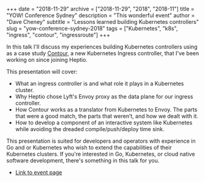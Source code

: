 +++
date = "2018-11-29"
archive = ["2018-11-29", "2018", "2018-11"]
title = "YOW! Conference Sydney"
description = "This wonderful event"
author = "Dave Cheney"
subtitle = "Lessons learned building Kubernetes controllers"
slug = "yow-conference-sydney-2018"
tags = ["Kubernetes", "k8s", "ingress", "contour", "ingressroute"]
+++

In this talk I'll discuss my experiences building Kubernetes controllers using as a case study [Contour](https://heptio.com/products/#heptio-contour), a new Kubernetes Ingress controller, that I've been working on since joining Heptio.

This presentation will cover:

 - What an ingress controller is and what role it plays in a Kubernetes cluster.
 - Why Heptio chose Lyft's Envoy proxy as the data plane for our ingress controller.
 - How Contour works as a translator from Kubernetes to Envoy. The parts that were a good match, the parts that weren’t, and how we dealt with it.
 - How to develop a component of an interactive system like Kubernetes while avoiding the dreaded compile/push/deploy time sink.

This presentation is suited for developers and operators with experience in Go and or Kubernetes who wish to extend the capabilities of their Kubernetes clusters.
If you're interested in Go, Kubernetes, or cloud native software development, there's something in this talk for you.

 * [Link to event page](https://sydney.yowconference.com.au/)
